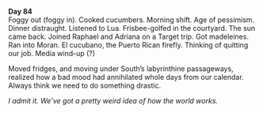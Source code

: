 **Day 84**  
Foggy out (foggy in). Cooked cucumbers. Morning shift. Age of pessimism. Dinner distraught. Listened to Lua. Frisbee-golfed in the courtyard. The sun came back. Joined Raphael and Adriana on a Target trip. Got madeleines. Ran into Moran. El cucubano, the Puerto Rican firefly. Thinking of quitting our job. Media wind-up (?)

Moved fridges, and moving under South’s labyrinthine passageways, realized how a bad mood had annihilated whole days from our calendar. Always think we need to do something drastic.

*I admit it. We’ve got a pretty weird idea of how the world works.*
